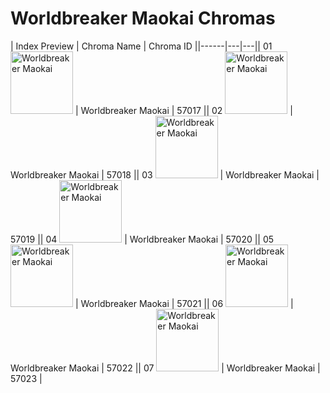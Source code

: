 # Worldbreaker Maokai Chromas

| Index  Preview | Chroma Name | Chroma ID ||------|---|---|| 01  <img src='https://raw.communitydragon.org/latest/plugins/rcp-be-lol-game-data/global/default/v1/champion-chroma-images/57/57017.png' alt='Worldbreaker Maokai' width='100'> | Worldbreaker Maokai | 57017 || 02  <img src='https://raw.communitydragon.org/latest/plugins/rcp-be-lol-game-data/global/default/v1/champion-chroma-images/57/57018.png' alt='Worldbreaker Maokai' width='100'> | Worldbreaker Maokai | 57018 || 03  <img src='https://raw.communitydragon.org/latest/plugins/rcp-be-lol-game-data/global/default/v1/champion-chroma-images/57/57019.png' alt='Worldbreaker Maokai' width='100'> | Worldbreaker Maokai | 57019 || 04  <img src='https://raw.communitydragon.org/latest/plugins/rcp-be-lol-game-data/global/default/v1/champion-chroma-images/57/57020.png' alt='Worldbreaker Maokai' width='100'> | Worldbreaker Maokai | 57020 || 05  <img src='https://raw.communitydragon.org/latest/plugins/rcp-be-lol-game-data/global/default/v1/champion-chroma-images/57/57021.png' alt='Worldbreaker Maokai' width='100'> | Worldbreaker Maokai | 57021 || 06  <img src='https://raw.communitydragon.org/latest/plugins/rcp-be-lol-game-data/global/default/v1/champion-chroma-images/57/57022.png' alt='Worldbreaker Maokai' width='100'> | Worldbreaker Maokai | 57022 || 07  <img src='https://raw.communitydragon.org/latest/plugins/rcp-be-lol-game-data/global/default/v1/champion-chroma-images/57/57023.png' alt='Worldbreaker Maokai' width='100'> | Worldbreaker Maokai | 57023 |